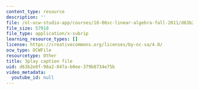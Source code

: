 ```yaml
---
content_type: resource
description: ''
file: /ol-ocw-studio-app/courses/18-06sc-linear-algebra-fall-2011/d63b2e0f98a2047ab0ee379b8734e75b_vF7eyJ2g3kU.srt
file_size: 57918
file_type: application/x-subrip
learning_resource_types: []
license: https://creativecommons.org/licenses/by-nc-sa/4.0/
ocw_type: OCWFile
resourcetype: Other
title: 3play caption file
uid: d63b2e0f-98a2-047a-b0ee-379b8734e75b
video_metadata:
  youtube_id: null
---
```

